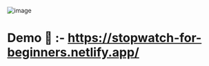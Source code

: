 ![image](https://github.com/Akshansh029/Stopwatch-for-beginners/assets/145496594/b20f470c-6ccd-42eb-ac76-88871763e2e0)

# Demo 🔗 :- https://stopwatch-for-beginners.netlify.app/

